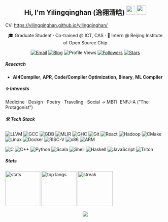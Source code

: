 <h2 align="center">Hi, I'm Yilingqinghan (逸翎清晗) <img src="https://raw.githubusercontent.com/MartinHeinz/MartinHeinz/master/wave.gif" width="28"/> <img width="30" height="30" src="https://www.16personalities.com/static/images/personality-types/avatars/enfj-protagonist-male.svg?v=3"></h2>

CV: https://yilingqinghan.github.io/yilingqinghan/

<p align="center">
  🎓 Graduate Student · Co-trained @ ICT, CAS · 🏢 Intern @ Beijing Institute of Open Source Chip
</p>

<p align="center">
  <a href="mailto:yangzi.research@outlook.com"><img alt="Email" src="https://img.shields.io/badge/Email-0A66C2?logo=microsoftoutlook&logoColor=white&style=flat-square"></a>
  <a href="https://yangzi.world/blog/index.html"><img alt="Blog" src="https://img.shields.io/badge/Blog-1f6feb?logo=firefoxbrowser&logoColor=white&style=flat-square"></a>
  <img alt="Profile Views" src="https://komarev.com/ghpvc/?username=yilingqinghan&style=flat-square&color=1f6feb">
  <a href="https://github.com/yilingqinghan?tab=followers"><img alt="Followers" src="https://img.shields.io/github/followers/yilingqinghan?style=flat-square&color=1f6feb"></a>
  <a href="https://github.com/yilingqinghan?tab=repositories"><img alt="Stars" src="https://img.shields.io/github/stars/yilingqinghan?affiliations=OWNER%2CCOLLABORATOR&style=flat-square&color=1f6feb"></a>
</p>

##### Research
- **AI4Compiler**, **APR**, **Code/Compiler Optimization**, **Binary**, **ML Compiler**

##### ✨ Interests
Medicine · Design · Poetry · Traveling · Social → MBTI: ENFJ-A (“The Protagonist”)

##### 🛠 Tech Stack

<!-- 工具/框架（按你的要求，小尺寸 flat-square，尽量使用官方 logo；没有就用文字徽章） -->
<p>
  <!-- 编译/工具链 -->
  <img src="https://img.shields.io/badge/LLVM-262D3A?logo=llvm&logoColor=white&style=flat-square" alt="LLVM"/>
  <img src="https://img.shields.io/badge/GCC-1f6feb?style=flat-square" alt="GCC"/>
  <img src="https://img.shields.io/badge/GDB-1f6feb?style=flat-square" alt="GDB"/>
  <img src="https://img.shields.io/badge/MLIR-1f6feb?style=flat-square" alt="MLIR"/>
  <img src="https://img.shields.io/badge/GHC-1f6feb?style=flat-square" alt="GHC"/>
  <img src="https://img.shields.io/badge/Git-0A66C2?logo=git&logoColor=white&style=flat-square" alt="Git"/>
  <img src="https://img.shields.io/badge/React-0A66C2?logo=react&logoColor=white&style=flat-square" alt="React"/>
  <img src="https://img.shields.io/badge/Hadoop-0A66C2?logo=apachehadoop&logoColor=white&style=flat-square" alt="Hadoop"/>
  <img src="https://img.shields.io/badge/CMake-0A66C2?logo=cmake&logoColor=white&style=flat-square" alt="CMake"/>
  <img src="https://img.shields.io/badge/Linux-0A66C2?logo=linux&logoColor=white&style=flat-square" alt="Linux"/>
  <img src="https://img.shields.io/badge/Docker-0A66C2?logo=docker&logoColor=white&style=flat-square" alt="Docker"/>
  <img src="https://img.shields.io/badge/RISC--V-1f6feb?logo=riscv&logoColor=white&style=flat-square" alt="RISC-V"/>
  <img src="https://img.shields.io/badge/x86-1f6feb?style=flat-square" alt="x86"/>
  <img src="https://img.shields.io/badge/ARM-0A66C2?logo=arm&logoColor=white&style=flat-square" alt="ARM"/>
</p>

<!-- 语言 -->
<p>
  <img src="https://img.shields.io/badge/C-1f6feb?logo=c&logoColor=white&style=flat-square" alt="C"/>
  <img src="https://img.shields.io/badge/C%2B%2B-1f6feb?logo=cplusplus&logoColor=white&style=flat-square" alt="C++"/>
  <img src="https://img.shields.io/badge/Python-1f6feb?logo=python&logoColor=white&style=flat-square" alt="Python"/>
  <img src="https://img.shields.io/badge/Scala-1f6feb?logo=scala&logoColor=white&style=flat-square" alt="Scala"/>
  <img src="https://img.shields.io/badge/Shell-1f6feb?logo=gnubash&logoColor=white&style=flat-square" alt="Shell"/>
  <img src="https://img.shields.io/badge/Haskell-1f6feb?logo=haskell&logoColor=white&style=flat-square" alt="Haskell"/>
  <img src="https://img.shields.io/badge/JavaScript-1f6feb?logo=javascript&logoColor=white&style=flat-square" alt="JavaScript"/>
  <img src="https://img.shields.io/badge/Triton-1f6feb?style=flat-square" alt="Triton"/>
</p>



##### Stats

<!-- 通过自定义色值把主题统一成冷色（透明背景 + 蓝白），避免 tokyo night -->
<p>
  <img height="110" alt="stats"
       src="https://github-readme-stats.vercel.app/api?username=yilingqinghan&show_icons=true&hide_title=true&hide_border=true&bg_color=00000000&title_color=0A66C2&text_color=1f6feb&icon_color=58a6ff" />
  <img height="110" alt="top langs"
       src="https://github-readme-stats.vercel.app/api/top-langs/?username=yilingqinghan&layout=compact&hide_border=true&bg_color=00000000&title_color=0A66C2&text_color=1f6feb" />
  <img height="110" alt="streak"
       src="https://streak-stats.demolab.com?user=yilingqinghan&hide_border=true&background=FFFFFF00&ring=0A66C2&fire=1f6feb&currStreakLabel=0A66C2&sideNums=1f6feb&sideLabels=0A66C2&dates=1f6feb"/>
</p>
<div align="center">
  <img src="https://github-profile-trophy.vercel.app/?username=yilingqinghan&theme=algolia&no-frame=true&no-bg=true&row=1&column=9&margin-w=10&margin-h=10&title=Commits,Issues,Contributions,Repositories,Stars,MultiLanguage,Experience,Achievement,Joined" />
</div>





